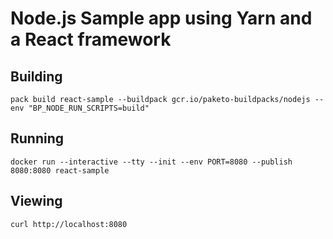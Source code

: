 # Node.js Sample app using Yarn and a React framework

## Building

`pack build react-sample --buildpack gcr.io/paketo-buildpacks/nodejs --env "BP_NODE_RUN_SCRIPTS=build"`

## Running

`docker run --interactive --tty --init --env PORT=8080 --publish 8080:8080 react-sample`

## Viewing

`curl http://localhost:8080`
